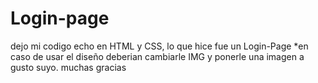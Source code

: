 # Login-page
dejo mi codigo echo en HTML y  CSS, lo que hice fue un Login-Page 
*en caso de usar el diseño deberian cambiarle IMG y ponerle una imagen a gusto suyo. muchas gracias
